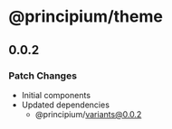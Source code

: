 # @principium/theme

## 0.0.2

### Patch Changes

- Initial components
- Updated dependencies
  - @principium/variants@0.0.2
